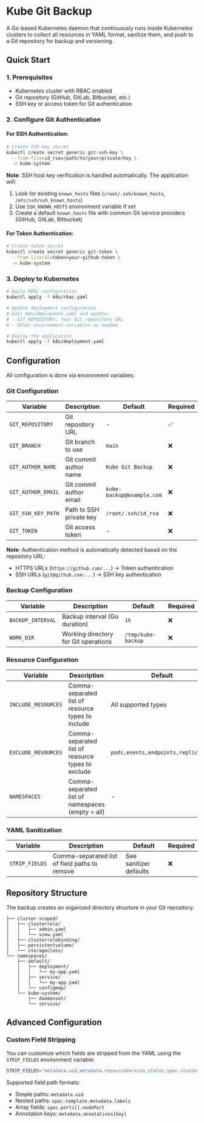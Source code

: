 # Kube Git Backup

A Go-based Kubernetes daemon that continuously runs inside Kubernetes clusters to collect all resources in YAML format, sanitize them, and push to a Git repository for backup and versioning.

## Quick Start

### 1. Prerequisites

- Kubernetes cluster with RBAC enabled
- Git repository (GitHub, GitLab, Bitbucket, etc.)
- SSH key or access token for Git authentication

### 2. Configure Git Authentication

#### For SSH Authentication:
```bash
# Create SSH key secret
kubectl create secret generic git-ssh-key \
  --from-file=id_rsa=/path/to/your/private/key \
  -n kube-system
```

**Note**: SSH host key verification is handled automatically. The application will:
1. Look for existing `known_hosts` files (`/root/.ssh/known_hosts`, `/etc/ssh/ssh_known_hosts`)
2. Use `SSH_KNOWN_HOSTS` environment variable if set
3. Create a default `known_hosts` file with common Git service providers (GitHub, GitLab, Bitbucket)

#### For Token Authentication:
```bash
# Create token secret
kubectl create secret generic git-token \
  --from-literal=token=your-github-token \
  -n kube-system
```

### 3. Deploy to Kubernetes

```bash
# Apply RBAC configuration
kubectl apply -f k8s/rbac.yaml

# Update deployment configuration
# Edit k8s/deployment.yaml and update:
# - GIT_REPOSITORY: Your Git repository URL
# - Other environment variables as needed

# Deploy the application
kubectl apply -f k8s/deployment.yaml
```

## Configuration

All configuration is done via environment variables:

### Git Configuration
| Variable | Description | Default | Required |
|----------|-------------|---------|----------|
| `GIT_REPOSITORY` | Git repository URL | - | ✅ |
| `GIT_BRANCH` | Git branch to use | `main` | ❌ |
| `GIT_AUTHOR_NAME` | Git commit author name | `Kube Git Backup` | ❌ |
| `GIT_AUTHOR_EMAIL` | Git commit author email | `kube-backup@example.com` | ❌ |
| `GIT_SSH_KEY_PATH` | Path to SSH private key | `/root/.ssh/id_rsa` | ❌ |
| `GIT_TOKEN` | Git access token | - | ❌ |

**Note**: Authentication method is automatically detected based on the repository URL:
- HTTPS URLs (`https://github.com/...`) → Token authentication
- SSH URLs (`git@github.com:...`) → SSH key authentication

### Backup Configuration
| Variable | Description | Default | Required |
|----------|-------------|---------|----------|
| `BACKUP_INTERVAL` | Backup interval (Go duration) | `1h` | ❌ |
| `WORK_DIR` | Working directory for Git operations | `/tmp/kube-backup` | ❌ |

### Resource Configuration
| Variable | Description | Default | Required |
|----------|-------------|---------|----------|
| `INCLUDE_RESOURCES` | Comma-separated list of resource types to include | All supported types | ❌ |
| `EXCLUDE_RESOURCES` | Comma-separated list of resource types to exclude | `pods,events,endpoints,replicasets` | ❌ |
| `NAMESPACES` | Comma-separated list of namespaces (empty = all) | - | ❌ |

### YAML Sanitization
| Variable | Description | Default | Required |
|----------|-------------|---------|----------|
| `STRIP_FIELDS` | Comma-separated list of field paths to remove | See sanitizer defaults | ❌ |

## Repository Structure

The backup creates an organized directory structure in your Git repository:

```
├── cluster-scoped/
│   ├── clusterrole/
│   │   ├── admin.yaml
│   │   └── view.yaml
│   ├── clusterrolebinding/
│   ├── persistentvolume/
│   └── storageclass/
└── namespaces/
    ├── default/
    │   ├── deployment/
    │   │   └── my-app.yaml
    │   ├── service/
    │   │   └── my-app.yaml
    │   └── configmap/
    └── kube-system/
        ├── daemonset/
        └── service/
```

## Advanced Configuration

### Custom Field Stripping

You can customize which fields are stripped from the YAML using the `STRIP_FIELDS` environment variable:

```bash
STRIP_FIELDS="metadata.uid,metadata.resourceVersion,status,spec.clusterIP,metadata.annotations[custom.io/annotation]"
```

Supported field path formats:
- Simple paths: `metadata.uid`
- Nested paths: `spec.template.metadata.labels`
- Array fields: `spec.ports[].nodePort`
- Annotation keys: `metadata.annotations[key]`